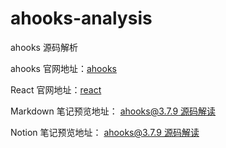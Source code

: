 # ahooks-analysis
ahooks 源码解析

ahooks 官网地址：[ahooks](https://ahooks.js.org/zh-CN)

React 官网地址：[react](https://ahooks.js.org/zh-CN)

Markdown 笔记预览地址： [ahooks@3.7.9 源码解读](https://oweqian.xyz/ahooks/)

Notion 笔记预览地址： [ahooks@3.7.9 源码解读](https://bumpy-iodine-8d0.notion.site/b34798801d044b078133083931a8f732?v=b0b6b9a74a284af8bdb5006e2b32733e)

